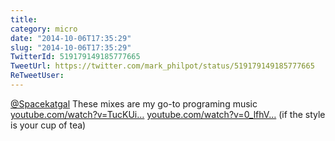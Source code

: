 ```yaml
---
title: 
category: micro
date: "2014-10-06T17:35:29"
slug: "2014-10-06T17:35:29"
TwitterId: 519179149185777665
TweetUrl: https://twitter.com/mark_philpot/status/519179149185777665
ReTweetUser: 
---
```


[@Spacekatgal](https://twitter.com/Spacekatgal) These mixes are my go-to programing music [youtube.com/watch?v=TucKUi…](https://www.youtube.com/watch?v=TucKUi0jmHk) [youtube.com/watch?v=0_lfhV…](https://www.youtube.com/watch?v=0_lfhVXT5oU) (if the style is your cup of tea)